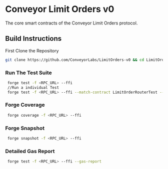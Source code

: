 # Conveyor Limit Orders v0
The core smart contracts of the Conveyor Limit Orders protocol.

## Build Instructions
First Clone the Repository
```sh
git clone https://github.com/ConveyorLabs/LimitOrders-v0 && cd LimitOrders-v0
```
### Run The Test Suite
```sh
 forge test -f <RPC_URL> --ffi 
 //Run a individual Test 
 forge test -f <RPC_URL> --ffi --match-contract LimitOrderRouterTest --match-test testOnlyEOA 

```
### Forge Coverage
```sh
 forge coverage -f <RPC_URL> --ffi 

```

### Forge Snapshot
```sh
 forge snapshot -f <RPC_URL> --ffi 

```

### Detailed Gas Report 
```sh
 forge test -f <RPC_URL> --ffi --gas-report

```


